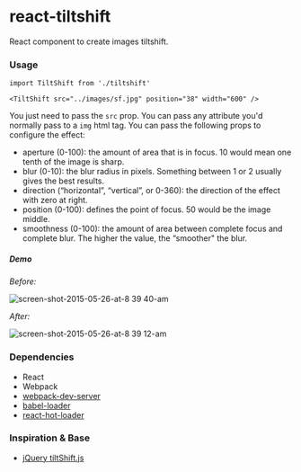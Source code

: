 react-tiltshift
=====================

React component to create images tiltshift.

### Usage

```
import TiltShift from './tiltshift'

<TiltShift src="../images/sf.jpg" position="38" width="600" />
```

You just need to pass the `src` prop. You can pass any attribute you'd normally pass to a `img` html tag. You can pass the following props to configure the effect:

* aperture (0-100): the amount of area that is in focus. 10 would mean one tenth of the image is sharp.
* blur (0-10): the blur radius in pixels. Something between 1 or 2 usually gives the best results.
* direction (“horizontal”, “vertical”, or 0-360): the direction of the effect with zero at right.
* position (0-100): defines the point of focus. 50 would be the image middle.
* smoothness (0-100): the amount of area between complete focus and complete blur. The higher the value, the “smoother" the blur.

##### Demo

*Before:*

![screen-shot-2015-05-26-at-8 39 40-am](https://cloud.githubusercontent.com/assets/566971/7811816/9757830c-0383-11e5-88c7-6b19a967393e.jpg)

*After:*

![screen-shot-2015-05-26-at-8 39 12-am](https://cloud.githubusercontent.com/assets/566971/7811815/9733d4de-0383-11e5-977b-4862412b3d67.jpg)

### Dependencies

* React
* Webpack
* [webpack-dev-server](https://github.com/webpack/webpack-dev-server)
* [babel-loader](https://github.com/babel/babel-loader)
* [react-hot-loader](https://github.com/gaearon/react-hot-loader)

### Inspiration & Base

* [jQuery tiltShift.js](http://www.noeltock.com/tilt-shift-css3-jquery-plugin/)
